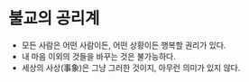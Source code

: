 # 불교의 공리계

- 모든 사람은 어떤 사람이든, 어떤 상황이든 행복할 권리가 있다.
- 내 마음 이외의 것들을 바꾸는 것은 불가능하다.
- 세상의 사상(事象)은 그냥 그러한 것이지, 아무런 의미가 있지 않다.
